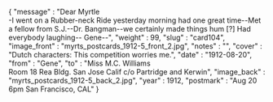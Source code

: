{
  "message" : "Dear Myrtle<br>-I went on a Rubber-neck Ride yesterday morning had one great time--Met a fellow from S.J.--Dr. Bangman--we certainly made things hum [?] Had everybody laughing-- Gene--",
  "weight" : 99,
  "slug" : "card104",
  "image_front" : "myrts_postcards_1912-5_front_2.jpg",
  "notes" : "",
  "cover" : "Dutch characters: This competition worries me.",
  "date" : "1912-08-20",
  "from" : "Gene",
  "to" : "Miss M.C. Williams<br> Room 18 Rea Bldg. San Jose Calif c/o Partridge and Kerwin",
  "image_back" : "myrts_postcards_1912-5_back_2.jpg",
  "year" : 1912,
  "postmark" : "Aug 20 6pm San Francisco, CAL"
}
